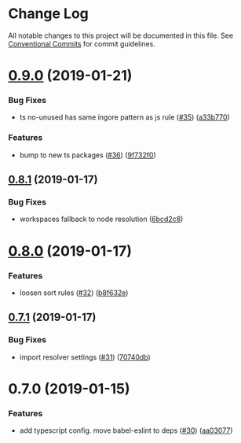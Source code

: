 # Change Log

All notable changes to this project will be documented in this file.
See [Conventional Commits](https://conventionalcommits.org) for commit guidelines.

# [0.9.0](https://github.com/javascript/tree/master/packages/eslint-config-4catalyzer-typescript/compare/eslint-config-4catalyzer-typescript@0.8.1...eslint-config-4catalyzer-typescript@0.9.0) (2019-01-21)


### Bug Fixes

* ts no-unused has same ingore pattern as js rule ([#35](https://github.com/javascript/tree/master/packages/eslint-config-4catalyzer-typescript/issues/35)) ([a33b770](https://github.com/javascript/tree/master/packages/eslint-config-4catalyzer-typescript/commit/a33b770))


### Features

* bump to new ts packages ([#36](https://github.com/javascript/tree/master/packages/eslint-config-4catalyzer-typescript/issues/36)) ([9f732f0](https://github.com/javascript/tree/master/packages/eslint-config-4catalyzer-typescript/commit/9f732f0))





## [0.8.1](https://github.com/javascript/tree/master/packages/eslint-config-4catalyzer-typescript/compare/eslint-config-4catalyzer-typescript@0.8.0...eslint-config-4catalyzer-typescript@0.8.1) (2019-01-17)


### Bug Fixes

* workspaces fallback to node resolution ([6bcd2c8](https://github.com/javascript/tree/master/packages/eslint-config-4catalyzer-typescript/commit/6bcd2c8))





# [0.8.0](https://github.com/javascript/tree/master/packages/eslint-config-4catalyzer-typescript/compare/eslint-config-4catalyzer-typescript@0.7.1...eslint-config-4catalyzer-typescript@0.8.0) (2019-01-17)


### Features

* loosen sort rules ([#32](https://github.com/javascript/tree/master/packages/eslint-config-4catalyzer-typescript/issues/32)) ([b8f632e](https://github.com/javascript/tree/master/packages/eslint-config-4catalyzer-typescript/commit/b8f632e))





## [0.7.1](https://github.com/javascript/tree/master/packages/eslint-config-4catalyzer-typescript/compare/eslint-config-4catalyzer-typescript@0.7.0...eslint-config-4catalyzer-typescript@0.7.1) (2019-01-17)


### Bug Fixes

* import resolver settings ([#31](https://github.com/javascript/tree/master/packages/eslint-config-4catalyzer-typescript/issues/31)) ([70740db](https://github.com/javascript/tree/master/packages/eslint-config-4catalyzer-typescript/commit/70740db))





# 0.7.0 (2019-01-15)


### Features

* add typescript config. move babel-eslint to deps ([#30](https://github.com/javascript/tree/master/packages/eslint-config-4catalyzer-typescript/issues/30)) ([aa03077](https://github.com/javascript/tree/master/packages/eslint-config-4catalyzer-typescript/commit/aa03077))
